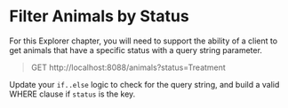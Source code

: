 # Filter Animals by Status

For this Explorer chapter, you will need to support the ability of a client to get animals that have a specific status with a query string parameter.

> GET http://localhost:8088/animals?status=Treatment

Update your `if..else` logic to check for the query string, and build a valid WHERE clause if `status` is the key.
